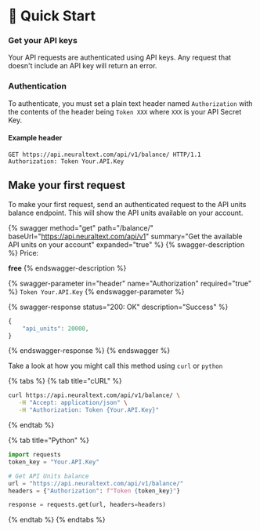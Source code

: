 # 🚀 Quick Start

### Get your API keys

Your API requests are authenticated using API keys. Any request that doesn't include an API key will return an error.

### Authentication

To authenticate, you must set a plain text header named `Authorization` with the contents of the header being `Token XXX` where `XXX` is your API Secret Key.

#### Example header

```
GET https://api.neuraltext.com/api/v1/balance/ HTTP/1.1
Authorization: Token Your.API.Key
```

## Make your first request

To make your first request, send an authenticated request to the API units balance endpoint. This will show the API units available on your account.

{% swagger method="get" path="/balance/" baseUrl="https://api.neuraltext.com/api/v1" summary="Get the available API units on your account" expanded="true" %}
{% swagger-description %}
Price: 

**free**
{% endswagger-description %}

{% swagger-parameter in="header" name="Authorization" required="true" %}
`Token Your.API.Key`
{% endswagger-parameter %}

{% swagger-response status="200: OK" description="Success" %}
```javascript
{
    "api_units": 20000,
}
```
{% endswagger-response %}
{% endswagger %}

Take a look at how you might call this method using `curl` or `python`

{% tabs %}
{% tab title="cURL" %}
```bash
curl https://api.neuraltext.com/api/v1/balance/ \
   -H "Accept: application/json" \
   -H "Authorization: Token {Your.API.Key}"
```
{% endtab %}

{% tab title="Python" %}
```python
import requests
token_key = "Your.API.Key"

# Get API Units balance
url = "https://api.neuraltext.com/api/v1/balance/"
headers = {"Authorization": f"Token {token_key}"}

response = requests.get(url, headers=headers)
```
{% endtab %}
{% endtabs %}
